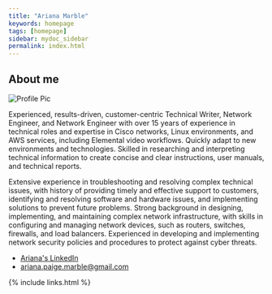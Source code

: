 ```yaml
---
title: "Ariana Marble"
keywords: homepage
tags: [homepage]
sidebar: mydoc_sidebar
permalink: index.html
---
```


## About me

![Profile Pic]({{site.url}}{{site.baseurl}}/images/profile.jpg)

Experienced, results-driven, customer-centric Technical Writer, Network Engineer, and Network Engineer with over 15 years of experience in technical roles and expertise in Cisco networks, Linux environments, and AWS services, including Elemental video workflows. Quickly adapt to new environments and technologies. Skilled in researching and interpreting technical information to create concise and clear instructions, user manuals, and technical reports.

Extensive experience in troubleshooting and resolving complex technical issues, with history of providing timely and effective support to customers, identifying and resolving software and hardware issues, and implementing solutions to prevent future problems. Strong background in designing, implementing, and maintaining complex network infrastructure, with skills in configuring and managing network devices, such as routers, switches, firewalls, and load balancers. Experienced in developing and implementing network security policies and procedures to protect against cyber threats.

* [Ariana's LinkedIn]( https://www.linkedin.com/in/ariana-m-698743183/)
* ariana.paige.marble@gmail.com

{% include links.html %}
